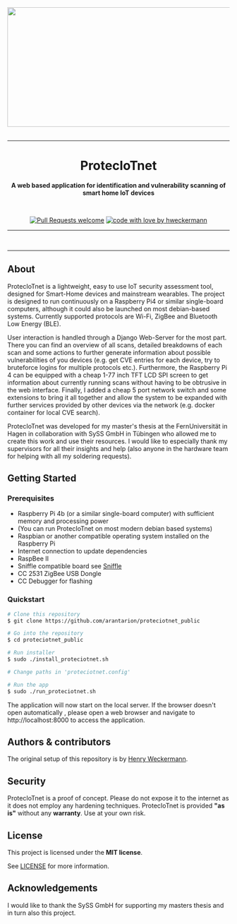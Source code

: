 <div align="center">
  <a href="https://gitlab.com/hweckermann/proteciotnet">
    <img src="docs/images/banner_centered_rounded.png" alt="Logo" width="1024" height="271">
  </a>
</div>

<br>
<hr>

<div align="center">
  <h1>ProtecIoTnet</h1>

  <strong>A web based application for identification and vulnerability scanning of smart home IoT devices</strong>
</div>

<div align="center">
<br />

[![Pull Requests welcome](https://img.shields.io/badge/PRs-welcome-ff69b4.svg)](https://gitlab.com/hweckermann/proteciotnet/issues?q=is%3Aissue+is%3Aopen+label%3A%22help+wanted%22) 
[![code with love by hweckermann](https://img.shields.io/badge/%3C%2F%3E%20with%20%E2%99%A5%20by-hweckermann-ff1414.svg)](https://gitlab.com/hweckermann)

</div>

<hr>
<br>

---

## About

ProtecIoTnet is a lightweight, easy to use IoT security assessment tool, designed for Smart-Home devices and mainstream wearables. The project is designed to run continuously on a Raspberry Pi4 or similar single-board computers, although it could also be launched on most debian-based systems. Currently supported protocols are Wi-Fi, ZigBee and Bluetooth Low Energy (BLE).

User interaction is handled through a Django Web-Server for the most part. There you can find an overview of all scans, detailed breakdowns of each scan and some actions to further generate information about possible vulnerabilities of you devices (e.g. get CVE entries for each device, try to bruteforce logins for multiple protocols etc.). Furthermore, the Raspberry Pi 4 can be equipped with a cheap 1-77 inch TFT LCD SPI screen to get information about currently running scans without having to be obtrusive in the web interface. Finally, I added a cheap 5 port network switch and some extensions to bring it all together and allow the system to be expanded with further services provided by other devices via the network (e.g. docker container for local CVE search).

ProtecIoTnet was developed for my master's thesis at the FernUniversität in Hagen in collaboration with SySS GmbH in Tübingen who allowed me to create this work and use their resources. I would like to especially thank my supervisors for all their insights and help (also anyone in the hardware team for helping with all my soldering requests).


## Getting Started

### Prerequisites

- Raspberry Pi 4b (or a similar single-board computer) with sufficient memory and processing power
- (You can run ProtecIoTnet on most modern debian based systems)
- Raspbian or another compatible operating system installed on the Raspberry Pi
- Internet connection to update dependencies
- RaspBee II
- Sniffle compatible board see [Sniffle](https://github.com/nccgroup/Sniffle)
- CC 2531 ZigBee USB Dongle
- CC Debugger for flashing

### Quickstart

```bash
# Clone this repository
$ git clone https://github.com/arantarion/proteciotnet_public

# Go into the repository
$ cd proteciotnet_public

# Run installer
$ sudo ./install_proteciotnet.sh

# Change paths in 'proteciotnet.config'

# Run the app
$ sudo ./run_proteciotnet.sh
```

The application will now start on the local server. If the browser doesn't open automatically , please open a web browser and navigate to http://localhost:8000 to access the application.


## Authors & contributors

The original setup of this repository is by [Henry Weckermann](https://github.com/arantarion).


## Security

ProtecIoTnet is a proof of concept. Please do not expose it to the internet as it does not employ any hardening techniques.
ProtecIoTnet is provided **"as is"** without any **warranty**. Use at your own risk.


## License

This project is licensed under the **MIT license**.

See [LICENSE](LICENSE) for more information.

## Acknowledgements

I would like to thank the SySS GmbH for supporting my masters thesis and in turn also this project.
